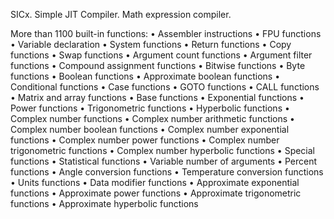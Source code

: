 ﻿SICx. Simple JIT Compiler.
Math expression compiler.

More than 1100 built-in functions:
• Assembler instructions
• FPU functions
• Variable declaration
• System functions
• Return functions
• Copy functions
• Swap functions
• Argument count functions
• Argument filter functions
• Compound assignment functions
• Bitwise functions
• Byte functions
• Boolean functions
• Approximate boolean functions
• Conditional functions
• Case functions
• GOTO functions
• CALL functions
• Matrix and array functions
• Base functions
• Exponential functions
• Power functions
• Trigonometric functions
• Hyperbolic functions
• Complex number functions
• Complex number arithmetic functions
• Complex number boolean functions
• Complex number exponential functions
• Complex number power functions
• Complex number trigonometric functions
• Complex number hyperbolic functions
• Special functions
• Statistical functions
• Variable number of arguments
• Percent functions
• Angle conversion functions
• Temperature conversion functions
• Units functions
• Data modifier functions
• Approximate exponential functions
• Approximate power functions
• Approximate trigonometric functions
• Approximate hyperbolic functions
